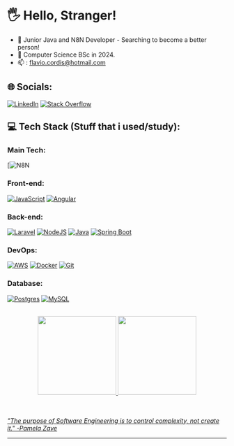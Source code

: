 # 🖐 Hello, Stranger!
- 🔭 Junior Java and N8N Developer - Searching to become a better person!
- 🌱 Computer Science BSc in 2024.
- 📫 : flavio.cordis@hotmail.com


## 🌐 Socials:
[![LinkedIn](https://img.shields.io/badge/LinkedIn-%230077B5.svg?logo=linkedin&logoColor=white)](https://linkedin.com/in/flaviompcordis) 
[![Stack Overflow](https://img.shields.io/badge/-Stackoverflow-FE7A16?logo=stack-overflow&logoColor=white)](https://stackoverflow.com/users/FLCordis) 

## 💻 Tech Stack (Stuff that i used/study):

### Main Tech:
[![N8N](https://img.shields.io/badge/n8n-red?style=flat&logo=n8n&logoColor=white)

### Front-end:
[![JavaScript](https://img.shields.io/badge/JavaScript-F7DF1E?logo=javascript&logoColor=000)](#)
[![Angular](https://img.shields.io/badge/Angular-%23DD0031.svg?logo=angular&logoColor=white)](#)

### Back-end:
[![Laravel](https://img.shields.io/badge/Laravel-%23FF2D20.svg?logo=laravel&logoColor=white)](#)
[![NodeJS](https://img.shields.io/badge/Node.js-6DA55F?logo=node.js&logoColor=white)](#)
[![Java](https://img.shields.io/badge/Java-%23ED8B00.svg?logo=openjdk&logoColor=white)](#)
[![Spring Boot](https://img.shields.io/badge/Spring%20Boot-6DB33F?logo=springboot&logoColor=fff)](#)

### DevOps:
[![AWS](https://img.shields.io/badge/AWS-%23FF9900.svg?logo=amazon-web-services&logoColor=white)](#)
[![Docker](https://img.shields.io/badge/Docker-2496ED?logo=docker&logoColor=fff)](#)
[![Git](https://img.shields.io/badge/Git-F05032?logo=git&logoColor=fff)](#)

### Database:
[![Postgres](https://img.shields.io/badge/Postgres-%23316192.svg?logo=postgresql&logoColor=white)](#)
[![MySQL](https://img.shields.io/badge/MySQL-4479A1?logo=mysql&logoColor=fff)](#)

<br>
<div align="center">
  <a href="https://github.com/FLCordis">
  <img height="180em" src="https://github-readme-stats.vercel.app/api?username=FLCordis&show_icons=true&theme=darcula&include_all_commits=true&count_private=true"/>
  <img height="180em" src="https://github-readme-stats.vercel.app/api/top-langs/?username=FLCordis&layout=compact&langs_count=7&theme=darcula"/>
</div>

 <br><br><em>"The purpose of Software Engineering is to control complexity, not create it." -Pamela Zave</em>

---
